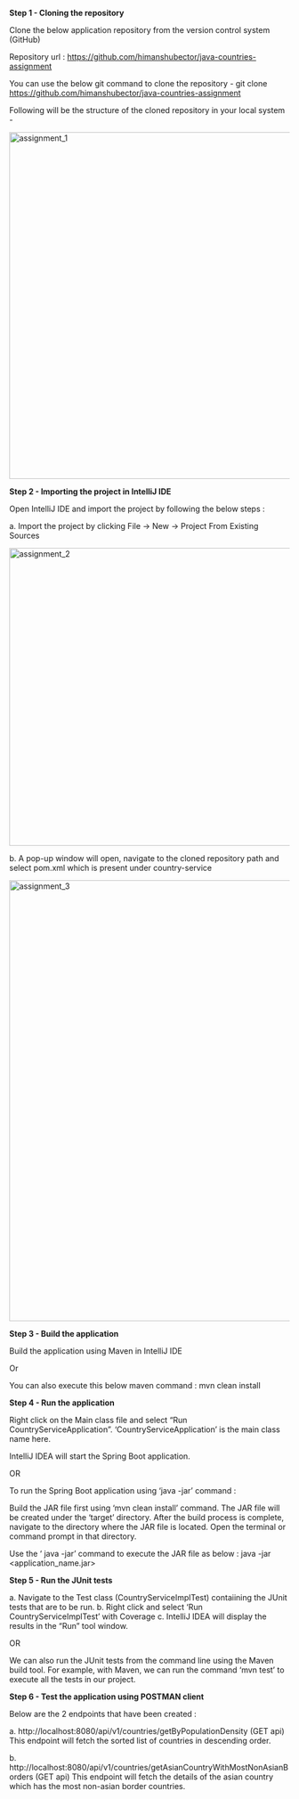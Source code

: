 **Step 1 - Cloning the repository**

Clone the below application repository from the version control system (GitHub) 

Repository url : https://github.com/himanshubector/java-countries-assignment

You can use the below git command to clone the repository -
git clone https://github.com/himanshubector/java-countries-assignment


Following will be the structure of the cloned repository in your local system -

<img width="623" alt="assignment_1" src="https://github.com/himanshubector/java-countries-assignment/assets/107288435/bfaac4c6-7984-4900-a1e5-a1740b5385ce">



**Step 2 - Importing the project in IntelliJ IDE**

Open IntelliJ IDE and import the project by following the below steps :

a. Import the project by clicking File -> New -> Project From Existing Sources

<img width="535" alt="assignment_2" src="https://github.com/himanshubector/java-countries-assignment/assets/107288435/75fb9546-f0f9-465e-8689-b38cb06c5c04">



b. A pop-up window will open, navigate to the cloned repository path and select pom.xml which is present under country-service

<img width="792" alt="assignment_3" src="https://github.com/himanshubector/java-countries-assignment/assets/107288435/ed78a1e8-63f3-4f3d-b638-c48ac6ec6315">




**Step 3 - Build the application**


Build the application using Maven in IntelliJ IDE

Or 

You can also execute this below maven command : mvn clean install



**Step 4 - Run the application**

Right click on the Main class file and select “Run CountryServiceApplication”. ‘CountryServiceApplication’ is the main class name here.

IntelliJ IDEA will start the Spring Boot application.

OR

To run the Spring Boot application using ‘java -jar’ command :

Build the JAR file first using ‘mvn clean install’ command. The JAR file will be created under the ‘target’ directory.
After the build process is complete, navigate to the directory where the JAR file is located.
Open the terminal or command prompt in that directory.

Use the ‘ java -jar’ command to execute the JAR file as below : java -jar <application_name.jar>




**Step 5 - Run the JUnit tests**

a. Navigate to the Test class (CountryServiceImplTest) contaiining the JUnit tests that are to be run.
b. Right click and select ‘Run CountryServiceImplTest’ with Coverage c. IntelliJ IDEA will display the results in the “Run” tool window.

OR

We can also run the JUnit tests from the command line using the Maven build tool. For example, with Maven, we can run the command ‘mvn test’ to execute all the tests in our project.



**Step 6 - Test the application using POSTMAN client**

Below are the 2 endpoints that have been created :

a. http://localhost:8080/api/v1/countries/getByPopulationDensity (GET api) 
This endpoint will fetch the sorted list of countries in descending order.


b. http://localhost:8080/api/v1/countries/getAsianCountryWithMostNonAsianBorders (GET api)
This endpoint will fetch the details of the asian country which has the most non-asian border countries.




